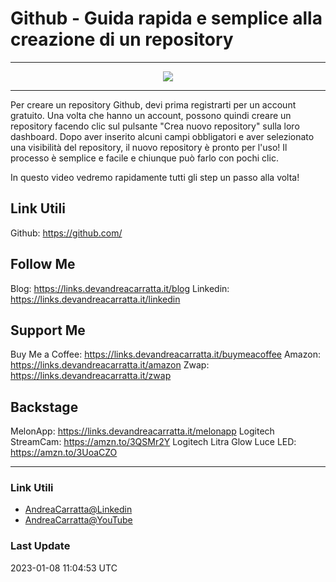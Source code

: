 # Github - Guida rapida e semplice alla creazione di un repository
 
<hr />
 
<div align="center">

<a href="https://www.youtube.com/v/tnMfIEgs32g?version=3" target="_blank" alt="Github - Guida rapida e semplice alla creazione di un repository">

<img src="https://img.youtube.com/vi/tnMfIEgs32g/0.jpg" />

</a>

</div>
 
<hr />
 
Per creare un repository Github, devi prima registrarti per un account gratuito. Una volta che hanno un account, possono quindi creare un repository facendo clic sul pulsante "Crea nuovo repository" sulla loro dashboard. Dopo aver inserito alcuni campi obbligatori e aver selezionato una visibilità del repository, il nuovo repository è pronto per l'uso! Il processo è semplice e facile e chiunque può farlo con pochi clic.

In questo video vedremo rapidamente tutti gli step un passo alla volta!


## Link Utili
Github: https://github.com/


## Follow Me

Blog: https://links.devandreacarratta.it/blog 
Linkedin: https://links.devandreacarratta.it/linkedin

## Support Me
Buy Me a Coffee: https://links.devandreacarratta.it/buymeacoffee
Amazon: https://links.devandreacarratta.it/amazon
Zwap: https://links.devandreacarratta.it/zwap

## Backstage
MelonApp: https://links.devandreacarratta.it/melonapp
Logitech StreamCam: https://amzn.to/3QSMr2Y
Logitech Litra Glow Luce LED: https://amzn.to/3UoaCZO
 
<hr />
 
### Link Utili
- [AndreaCarratta@Linkedin](https://links.devandreacarratta.it/linkedin)
- [AndreaCarratta@YouTube](https://links.devandreacarratta.it/youtube)
### Last Update
2023-01-08 11:04:53 UTC
